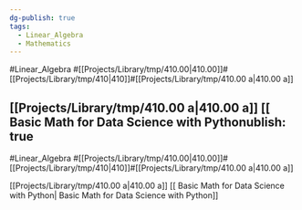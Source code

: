 ```yaml
---
dg-publish: true
tags:
  - Linear_Algebra
  - Mathematics
---
```

#Linear_Algebra #[[Projects/Library/tmp/410.00\|410.00]]#[[Projects/Library/tmp/410\|410]]#[[Projects/Library/tmp/410.00 a\|410.00 a]]

[[Projects/Library/tmp/410.00 a\|410.00 a]]  [[ Basic Math for Data Science with Pythonublish: true
---
#Linear_Algebra #[[Projects/Library/tmp/410.00\|410.00]]#[[Projects/Library/tmp/410\|410]]#[[Projects/Library/tmp/410.00 a\|410.00 a]]

[[Projects/Library/tmp/410.00 a\|410.00 a]]  [[ Basic Math for Data Science with Python\| Basic Math for Data Science with Python]]
